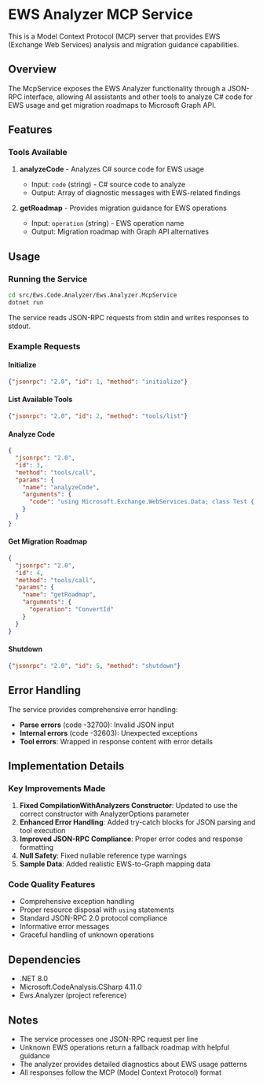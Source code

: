 # EWS Analyzer MCP Service

This is a Model Context Protocol (MCP) server that provides EWS (Exchange Web Services) analysis and migration guidance capabilities.

## Overview

The McpService exposes the EWS Analyzer functionality through a JSON-RPC interface, allowing AI assistants and other tools to analyze C# code for EWS usage and get migration roadmaps to Microsoft Graph API.

## Features

### Tools Available

1. **analyzeCode** - Analyzes C# source code for EWS usage
   - Input: `code` (string) - C# source code to analyze
   - Output: Array of diagnostic messages with EWS-related findings

2. **getRoadmap** - Provides migration guidance for EWS operations
   - Input: `operation` (string) - EWS operation name
   - Output: Migration roadmap with Graph API alternatives

## Usage

### Running the Service

```bash
cd src/Ews.Code.Analyzer/Ews.Analyzer.McpService
dotnet run
```

The service reads JSON-RPC requests from stdin and writes responses to stdout.

### Example Requests

#### Initialize
```json
{"jsonrpc": "2.0", "id": 1, "method": "initialize"}
```

#### List Available Tools
```json
{"jsonrpc": "2.0", "id": 2, "method": "tools/list"}
```

#### Analyze Code
```json
{
  "jsonrpc": "2.0", 
  "id": 3, 
  "method": "tools/call", 
  "params": {
    "name": "analyzeCode", 
    "arguments": {
      "code": "using Microsoft.Exchange.WebServices.Data; class Test { void Method() { var service = new ExchangeService(); } }"
    }
  }
}
```

#### Get Migration Roadmap
```json
{
  "jsonrpc": "2.0", 
  "id": 4, 
  "method": "tools/call", 
  "params": {
    "name": "getRoadmap", 
    "arguments": {
      "operation": "ConvertId"
    }
  }
}
```

#### Shutdown
```json
{"jsonrpc": "2.0", "id": 5, "method": "shutdown"}
```

## Error Handling

The service provides comprehensive error handling:

- **Parse errors** (code -32700): Invalid JSON input
- **Internal errors** (code -32603): Unexpected exceptions
- **Tool errors**: Wrapped in response content with error details

## Implementation Details

### Key Improvements Made

1. **Fixed CompilationWithAnalyzers Constructor**: Updated to use the correct constructor with AnalyzerOptions parameter
2. **Enhanced Error Handling**: Added try-catch blocks for JSON parsing and tool execution
3. **Improved JSON-RPC Compliance**: Proper error codes and response formatting
4. **Null Safety**: Fixed nullable reference type warnings
5. **Sample Data**: Added realistic EWS-to-Graph mapping data

### Code Quality Features

- Comprehensive exception handling
- Proper resource disposal with `using` statements
- Standard JSON-RPC 2.0 protocol compliance
- Informative error messages
- Graceful handling of unknown operations

## Dependencies

- .NET 8.0
- Microsoft.CodeAnalysis.CSharp 4.11.0
- Ews.Analyzer (project reference)

## Notes

- The service processes one JSON-RPC request per line
- Unknown EWS operations return a fallback roadmap with helpful guidance
- The analyzer provides detailed diagnostics about EWS usage patterns
- All responses follow the MCP (Model Context Protocol) format